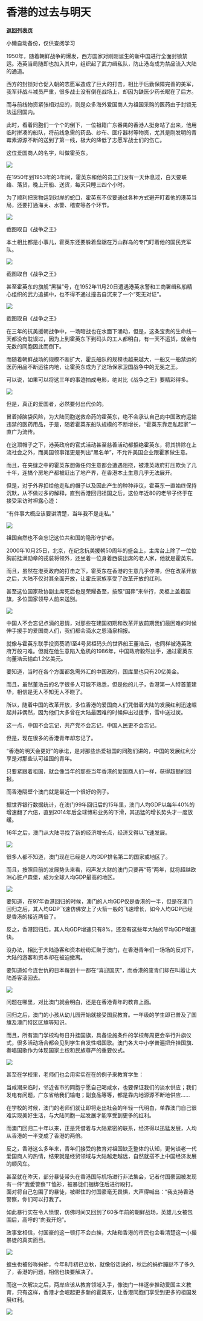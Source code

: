 # 香港的过去与明天

[**返回列表页**](/gzh/政事堂2019)

小懒自动备份，仅供查阅学习

  

1950年，随着朝鲜战争的爆发，西方国家对刚刚诞生的新中国进行全面封锁禁运。港英当局随即也加入其中，组织起了武力缉私队，防止港岛成为禁品流入大陆的通道。  

  

西方的封锁对仓促入朝的志愿军造成了巨大的打击，相比于后勤保障完善的美军，我军非战斗减员严重，很多战士没有倒在战场上，却因为缺医少药长眠在了后方。

  

而与前线物资紧张相对应的，则是众多海外爱国商人为祖国采购的医药由于封锁无法运回国内。

  

此时，看着同胞们一个个的倒下，一位祖籍广东番禺的香港人挺身站了出来，他用临时拼凑的船队，将前线急需的药品、纱布、医疗器材等物资，尤其是刚发明的青霉素源源不断的送到了第一线，极大的降低了志愿军战士们的伤亡。

  

这位爱国商人的名字，叫做霍英东。  

  

![](https://mmbiz.qpic.cn/mmbiz_jpg/rxhS23yu8cMJg08EA4ySiczsv4awXjiaRwgepoWeWvybx3Uvw934xCq2RXOeoTS0icsUOkoS9JedIfxCJ4PhmnG7w/640?wx_fmt=jpeg)

  

在1950年到1953年的3年间，霍英东和他的员工们没有一天休息过，白天要联络、落货，晚上开船、送货，每天只睡三四个小时。

  

为了顺利把货物运到对岸的蛇口，霍英东不仅要通过各种方式避开盯着他的港英当局，还要打通海关、水警、稽查等各个环节。

  

![](https://mmbiz.qpic.cn/mmbiz_png/rxhS23yu8cMJg08EA4ySiczsv4awXjiaRwMboTxLicicd1ZMsYXibjQKegNFpb5UGyibPPjc0gPLbnHIn9ehv4Ric864w/640?wx_fmt=png)

截图取自《战争之王》

  

本土相比都是小事儿，霍英东还要躲着盘踞在万山群岛的专门盯着他的国民党军队。

  

![](https://mmbiz.qpic.cn/mmbiz_png/rxhS23yu8cMJg08EA4ySiczsv4awXjiaRwVnTds21zyYf9f0zTibINib7rUtuYDPp48LWU4K9uB01c79xA5DehSrqA/640?wx_fmt=png)

截图取自《战争之王》

  

甚至霍英东的旗舰“黑猫”号，在1952年11月20日遭遇港英水警和工商署缉私船精心组织的武力追捕中，也不得不通过撞击自沉来了一个“死无对证”。

  

![](https://mmbiz.qpic.cn/mmbiz_png/rxhS23yu8cMJg08EA4ySiczsv4awXjiaRwIVjmHu0yadEB0W7oY2hovKobwoAYAXLhZdZPdsqgl0Wg3vAklsVicaw/640?wx_fmt=png)

截图取自《战争之王》  

  

在三年的抗美援朝战争中，一场暗战也在水面下涌动，但是，这条宝贵的生命线一天都没有耽误过，因为上到霍英东下到码头的工人都明白，有一天不运货，就会有无数的同胞因此而倒下。  

  

而随着朝鲜战场的规模不断扩大，霍氏船队的规模也越来越大，一船又一船禁运的医药用品不断运往内地，让霍英东成为了这场保家卫国战争中的无冕之王。

  

可以说，如果可以将这三年的事迹拍成电影，绝对比《战争之王》要精彩得多。

  

![](https://mmbiz.qpic.cn/mmbiz_jpg/rxhS23yu8cMJg08EA4ySiczsv4awXjiaRwejqRtPao05HKqqribXvD954dyZcZSh5wWqAD03bEMg0gSRUXz7AMn1w/640?wx_fmt=jpeg)

  

但是，真正的爱国者，必然要付出代价的。

  

冒着掉脑袋风险，为大陆同胞送救命药的霍英东，绝不会承认自己向中国政府运输违禁的医药用品，于是，随着霍英东船队规模的不断增长，“霍英东靠走私起家”一直广为流传。

  

在这顶帽子之下，港英政府的官式活动甚至慈善活动都拒绝霍英东，将其排除在上流社会之外，而美国领事馆更是列出“黑名单”，不允许美国企业跟霍家做生意。  
  

而且，在夹缝之中的霍英东想做任何生意都会遭遇阻挠，被港英政府打压欺负了几十年，连搞个房地产都被赶出了地产界，在香港本土生意几乎无法展开。

  

但是，对于外界扣给他走私的帽子以及因此产生的种种非议，霍英东一直始终保持沉默，从不做过多的解释，直到香港回归祖国之后，这位年近80的老爷子终于在接受采访时袒露心迹：

  

“有件事大概应该要讲清楚，当年我不是走私。”

  

![](https://mmbiz.qpic.cn/mmbiz_jpg/rxhS23yu8cMJg08EA4ySiczsv4awXjiaRwM3QYiahUwgZLib8yLN1E5aUDLdL9wm5Po63MB8ZQh1THVpJ95JhxXEYg/640?wx_fmt=jpeg)

  

祖国自然也不会忘记这位共和国的隐形守护者。

  

2000年10月25日，北京，在纪念抗美援朝50周年的盛会上，主席台上除了一位位胸前挂满勋章的戎装将领外，还坐着一位身着西装出席的老人家，他就是霍英东。

  

而且，虽然在港英政府的打击之下，霍英东在香港的生意几乎停滞，但在改革开放之后，大陆不仅对其全面开放，让霍氏家族享受了改革开放的红利。

  

甚至这位国家政协副主席死后也是荣耀备至，按照“国葬”来举行，灵柩上盖着国旗，多位国家领导人前来送别。

  

![](https://mmbiz.qpic.cn/mmbiz_jpg/rxhS23yu8cMJg08EA4ySiczsv4awXjiaRwqvM9QaggXWEVh6YyoRqrqmXriaNicaHXjg8BtoX3vDiaHvFo9N0VicMoibQ/640?wx_fmt=jpeg)

  

中国人不会忘记点滴的恩情，对那些在建国初期和改革开放前期我们最困难的时候伸手援手的爱国商人们，我们都会滴水之恩涌泉相报。  

  

就像与霍英东联手投资葵涌1至4号货柜码头的世界船王董浩云，也同样被港英政府万般刁难。但就在他生意陷入危机的1986年，中国政府毅然出手，通过霍英东向董浩云输血1.2亿美元。

  

要知道，当时在各个方面都急需外汇的中国政府，国库里也只有20亿美金。

  

而且，虽然董浩云的名字很多人可能不熟悉，但是他的儿子，香港第一人特首董建华，相信是无人不知无人不晓了。

  

所以，随着中国的改革开放，多位香港的爱国商人们凭借着大陆的发展红利迅速崛起并非偶然，因为他们大多曾在大陆最困难的时候伸出过援手，雪中送过炭。

  

这一点，中国不会忘记，共产党不会忘记，中国人民更不会忘记。  

  

但是，现在很多的香港青年却忘记了。  

  

“香港的明天会更好”的承诺，是对那些热爱祖国的同胞们讲的，中国的发展红利分享是对那些认可祖国的青年。  

  

只要紧跟着祖国，就会像当年的那些当年香港的爱国商人们一样，获得超额的回报。  

  

而香港隔壁个澳门就是最近一个很好的例子。

  

据世界银行数据统计，在澳门99年回归后的15年里，澳门人均GDP以每年40%的增速翻了六倍，直到2014年后全球博彩业务的下滑，其迅猛的增长势头才一度放缓。

  

16年之后，澳门从大陆寻找了新的经济增长点，经济又得以飞速发展。

  

![](https://mmbiz.qpic.cn/mmbiz_png/rxhS23yu8cMJg08EA4ySiczsv4awXjiaRwP4XpFpHwHSnNe75SC44qoJDHADkCpoiaPUgoY5ctuBf8w4KfK7cFPZg/640?wx_fmt=png)

  

很多人都不知道，澳门现在已经是人均GDP排名第二的国家或地区了。  

  

而且，按照目前的发展势头来看，闷声发大财的澳门只要再“苟”两年，就将超越欧洲心脏卢森堡，成为全球人均GDP最高的地区。  

  

![](https://mmbiz.qpic.cn/mmbiz_png/rxhS23yu8cMJg08EA4ySiczsv4awXjiaRwkRcfqP05ibur43kOyGJgsXTBo8ccuGo9ggVWqlUbm6buWr21CTaTQXA/640?wx_fmt=png)

  

要知道，在97年香港回归的时候，澳门的人均GDP仅是香港的一半，但是在澳门回归之后，其人均GDP飞速仿佛安上了火箭一般的飞速增长，如今人均GDP已经是香港的接近两倍了。

  

反之，香港回归后，其人均GDP增速只有8%，还没有这些年大陆的平均GDP增速快。

  

没办法，相比于大陆游客和资本纷纷汇聚于澳门，在香港青年们一场场的反对下，大陆的游客和资本却在被迫撤离。

  

要知道如今连世仇的日本每到十一都在“喜迎国庆”，而香港的废青们却在叫嚣让大陆游客滚回去。  

  

![](https://mmbiz.qpic.cn/mmbiz_jpg/rxhS23yu8cMJg08EA4ySiczsv4awXjiaRwAdQlBKPNIvOpib8DAiaTJwJ0ISthHm8HkJAYOKXgyIRjoltdN40d43vw/640?wx_fmt=jpeg)

  

问题在哪里，对比澳门就会明白，还是在香港青年的教育上面。  

  

回归之后，澳门的小孩从幼儿园开始就接受国民教育。一年级的学生即已普及了国旗及澳门特区区旗等知识。

  

而且，所有澳门学校均每日升挂国旗，具备设施条件的学校每周更会举行升旗仪式，很多活动场合都会见到学生自发性唱国歌。澳门各大中小学普遍把升挂国旗、奏唱国歌作为体现国家主权和民族尊严的重要仪式。

  

![](https://mmbiz.qpic.cn/mmbiz_png/rxhS23yu8cMJg08EA4ySiczsv4awXjiaRwCxMxicy4B89IZ01fONbUbUOFWz2mJoZyrkxlPrCKOho9QibojvgMRRvA/640?wx_fmt=png)

  

甚至在学校里，老师们也会用实实在在的例子来教育学生：  

  

当咸潮来临时，邻近省市的同胞宁愿自己喝咸水，也要保证我们的淡水供应；我们发电有问题，广东省给我们输电；副食品等等，都是靠内地源源不断地供应……

  

在学校的时候，澳门的老师们就让即将走出社会的年轻一代明白，单靠澳门自己很难实现美好生活，与大陆同胞一起发展才能享受到更多的红利。

  

而澳门回归二十年以来，正是凭借着与大陆紧密的联系，经济得以迅猛发展，人均从香港的一半变成了香港的两倍。  

  

反之，香港这么多年来，青年们接受的教育对祖国缺乏整体的认知，更何谈老一代爱国商人的热情，结果就是经贸领域与大陆越走越远，自然就搭不上中国经济发展的顺风车。

  

甚至就在昨天，部分暴徒带头在香港国际机场进行非法集会，记者付国豪因被发现有一件“我愛警察”T恤衫，被暴徒们捆绑住后进行殴打。  
面对将自己包围了的暴徒，被绑住的付国豪毫无畏惧，大声得喊出：“我支持香港警察，你们可以打我了。

  

  

如此暴行实在令人愤恨，仿佛时间又回到了60多年前的朝鲜战场，英雄儿女被包围后，高呼的“向我开炮”。

  

政事堂相信，付国豪的这一顿打不会白挨，大陆和香港的市民也会看清楚这一小撮暴徒的真实面目。

  

![](https://mmbiz.qpic.cn/mmbiz_jpg/rxhS23yu8cMJg08EA4ySiczsv4awXjiaRwo9eyTtC2UpzlNZ4NEAWRicUr8lmfc8a0dP4DfcibXvMNIU9wibkZylCCA/640?wx_fmt=jpeg)

  

蝗虫也被俗称蚂蚱，今年8月初已立秋，就像俗话说的，秋后的蚂蚱蹦跶不了多久了，香港的问题，相信也快要解决了。

  

而这一次解决之后，两岸应该从教育领域入手，像澳门一样逐步推动爱国主义教育，只有这样，香港才会崛起更多新的霍英东，让香港同胞们享受到更多的祖国发展红利。

  

![](https://mmbiz.qpic.cn/mmbiz_jpg/rxhS23yu8cPp0iaKAfe0ZsWfgGcY72o9Nror8TicrtnlDsqzY7y4Kum4fM3X0FMEGlbvm9HvZUiaETSnLt4DHNLbQ/640?wx_fmt=jpeg)

